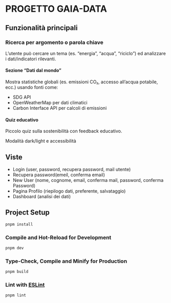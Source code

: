 # PROGETTO GAIA-DATA 

## Funzionalità principali

### Ricerca per argomento o parola chiave

L’utente può cercare un tema (es. “energia”, “acqua”, “riciclo”) ed analizzare i dati/indicatori rilevanti.

#### Sezione “Dati dal mondo”
Mostra statistiche globali (es. emissioni CO₂, accesso all’acqua potabile, ecc.) usando fonti come:
- SDG API
- OpenWeatherMap per dati climatici
- Carbon Interface API per calcoli di emissioni


#### Quiz educativo
Piccolo quiz sulla sostenibilità con feedback educativo.

Modalità dark/light e accessibilità

## Viste

- Login (user, password, recupera password, mail utente)
- Recupera password(emeil, conferma email)
- New User (nome, cognome, email, conferma mail, password, conferma Password)
- Pagina Profilo (riepilogo dati, preferente, salvataggio)
- Dashboard (analisi dei dati)

## Project Setup

```sh
pnpm install
```

### Compile and Hot-Reload for Development

```sh
pnpm dev
```

### Type-Check, Compile and Minify for Production

```sh
pnpm build
```

### Lint with [ESLint](https://eslint.org/)

```sh
pnpm lint
```
